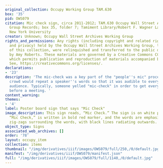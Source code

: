 ```yaml
---
original_collection: Occupy Working Group TAM.630
box: '35'
pid: OWS079
citation: Mic check sign, circa 2011-2012; TAM.630 Occupy Wall Street Archives Working
  Group Records; box 35, folder 7; Tamiment Library/Robert F. Wagner Labor Archives,
  New York University
creator: Unknown; Occupy Wall Street Archives Working Group
rights_and_permissions: Any rights (including copyright and related rights to publicity
  and privacy) held by the Occupy Wall Street Archives Working Group, the creator
  of this collection, were relinquished and transferred to the public domain in 2013
  by Amy Roberts. These materials are governed by a Creative Commons CC0 license,
  which permits publication and reproduction of materials accompanied by full attribution.
  See, https://creativecommons.org/licenses/.
declarations:
- '23'
description: 'The mic-check was a key part of the "people''s mic" process where a
  crowd would repeat a speaker''s words so that it was audible to everyone in the
  audience. Typically, someone yelled "mic-check" in order to get everyone''s attention
  before a meeting. '
content_warning:
themes:
- '4'
label: Poster board sign that says "Mic Check"
image_description: This sign reads, “Mic Check.” The sign is on white poster board.
  “Mic Check,” is written in bold red marker, and the words are emphasized by orange
  zig-zags surrounding the words, with black lines radiating outwards.
object_type: Signs
associated_web_archives: []
order: '78'
layout: occupy_item
collection: items
thumbnail: "/img/derivatives/iiif/images/OWS079/full/250,/0/default.jpg"
manifest: "/img/derivatives/iiif/OWS079/manifest.json"
full: "/img/derivatives/iiif/images/OWS079/full/1140,/0/default.jpg"
---
```

